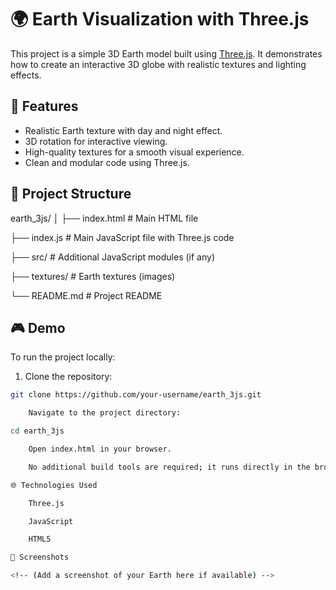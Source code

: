 # 🌍 Earth Visualization with Three.js

This project is a simple 3D Earth model built using [Three.js](https://threejs.org/). It demonstrates how to create an interactive 3D globe with realistic textures and lighting effects.

## 🚀 Features
- Realistic Earth texture with day and night effect.
- 3D rotation for interactive viewing.
- High-quality textures for a smooth visual experience.
- Clean and modular code using Three.js.

## 📂 Project Structure

earth_3js/
│
├── index.html # Main HTML file

├── index.js # Main JavaScript file with Three.js code

├── src/ # Additional JavaScript modules (if any)

├── textures/ # Earth textures (images)

└── README.md # Project README


## 🎮 Demo
To run the project locally:

1. Clone the repository:
```bash
git clone https://github.com/your-username/earth_3js.git

    Navigate to the project directory:

cd earth_3js

    Open index.html in your browser.

    No additional build tools are required; it runs directly in the browser.

🌐 Technologies Used

    Three.js

    JavaScript

    HTML5

📸 Screenshots

<!-- (Add a screenshot of your Earth here if available) -->

